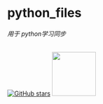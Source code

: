 
# python_files

###### 用于 python学习同步
<a href='https://github.com/docmirror/dev-sidecar'><img alt="GitHub stars" src="https://img.shields.io/github/stars/docmirror/dev-sidecar?logo=github"></a>
<a href="https://github.com/NiNG-XiAOYUAN">
    <img src="https://avatars.githubusercontent.com/u/65067189?s=400&u=a9416a90b8b9fd91d47f23fdc57dd0eda3934420&v=4" width="100px">
</a> 

